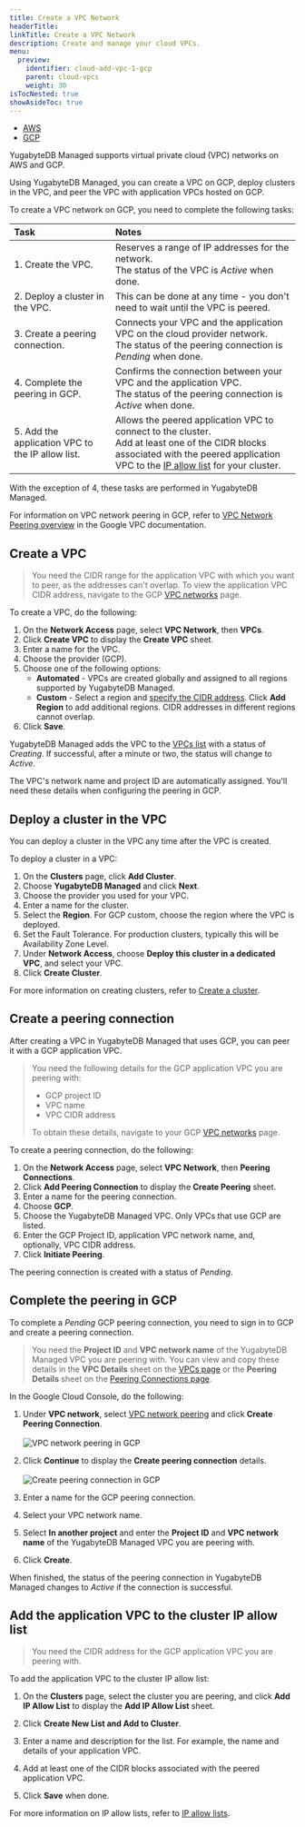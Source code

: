 ```yaml
---
title: Create a VPC Network
headerTitle:
linkTitle: Create a VPC Network
description: Create and manage your cloud VPCs.
menu:
  preview:
    identifier: cloud-add-vpc-1-gcp
    parent: cloud-vpcs
    weight: 30
isTocNested: true
showAsideToc: true
---
```


<ul class="nav nav-tabs-alt nav-tabs-yb">

  <li>
    <a href="../cloud-add-vpc-aws/" class="nav-link">
      <i class="fab fa-aws" aria-hidden="true"></i>
      AWS
    </a>
  </li>

  <li>
    <a href="../cloud-add-vpc-gcp/" class="nav-link active">
       <i class="fab fa-google" aria-hidden="true"></i>
      GCP
    </a>
  </li>

</ul>

YugabyteDB Managed supports virtual private cloud (VPC) networks on AWS and GCP.

Using YugabyteDB Managed, you can create a VPC on GCP, deploy clusters in the VPC, and peer the VPC with application VPCs hosted on GCP.

To create a VPC network on GCP, you need to complete the following tasks:

| Task | Notes |
| :--- | :--- |
| 1. Create the VPC. | Reserves a range of IP addresses for the network.<br>The status of the VPC is _Active_ when done. |
| 2. Deploy a cluster in the VPC. | This can be done at any time - you don't need to wait until the VPC is peered. |
| 3. Create a peering connection. | Connects your VPC and the application VPC on the cloud provider network.<br>The status of the peering connection is _Pending_ when done. |
| 4. Complete the peering in GCP. | Confirms the connection between your VPC and the application VPC.<br>The status of the peering connection is _Active_ when done. |
| 5. Add the application VPC to the IP allow list. | Allows the peered application VPC to connect to the cluster.<br>Add at least one of the CIDR blocks associated with the peered application VPC to the [IP allow list](../../../cloud-secure-clusters/add-connections/) for your cluster. |

With the exception of 4, these tasks are performed in YugabyteDB Managed.

For information on VPC network peering in GCP, refer to [VPC Network Peering overview](https://cloud.google.com/vpc/docs/vpc-peering) in the Google VPC documentation.

## Create a VPC

> You need the CIDR range for the application VPC with which you want to peer, as the addresses can't overlap. To view the application VPC CIDR address, navigate to the GCP [VPC networks](https://console.cloud.google.com/networking/networks) page.

To create a VPC, do the following:

1. On the **Network Access** page, select **VPC Network**, then **VPCs**.
1. Click **Create VPC** to display the **Create VPC** sheet.
1. Enter a name for the VPC.
1. Choose the provider (GCP).
1. Choose one of the following options:
    - **Automated** - VPCs are created globally and assigned to all regions supported by YugabyteDB Managed.
    - **Custom** - Select a region and [specify the CIDR address](../cloud-vpc-intro/#setting-the-cidr-and-sizing-your-vpc). Click **Add Region** to add additional regions. CIDR addresses in different regions cannot overlap.
1. Click **Save**.

YugabyteDB Managed adds the VPC to the [VPCs list](../cloud-add-vpc/) with a status of _Creating_. If successful, after a minute or two, the status will change to _Active_.

The VPC's network name and project ID are automatically assigned. You'll need these details when configuring the peering in GCP.

## Deploy a cluster in the VPC

You can deploy a cluster in the VPC any time after the VPC is created.

To deploy a cluster in a VPC:

1. On the **Clusters** page, click **Add Cluster**.
1. Choose **YugabyteDB Managed** and click **Next**.
1. Choose the provider you used for your VPC.
1. Enter a name for the cluster.
1. Select the **Region**. For GCP custom, choose the region where the VPC is deployed.
1. Set the Fault Tolerance. For production clusters, typically this will be Availability Zone Level.
1. Under **Network Access**, choose **Deploy this cluster in a dedicated VPC**, and select your VPC.
1. Click **Create Cluster**.

For more information on creating clusters, refer to [Create a cluster](../../create-clusters/).

## Create a peering connection

After creating a VPC in YugabyteDB Managed that uses GCP, you can peer it with a GCP application VPC.

> You need the following details for the GCP application VPC you are peering with:
>
> - GCP project ID
> - VPC name
> - VPC CIDR address
>
> To obtain these details, navigate to your GCP [VPC networks](https://console.cloud.google.com/networking/networks) page.

To create a peering connection, do the following:

1. On the **Network Access** page, select **VPC Network**, then **Peering Connections**.
1. Click **Add Peering Connection** to display the **Create Peering** sheet.
1. Enter a name for the peering connection.
1. Choose **GCP**.
1. Choose the YugabyteDB Managed VPC. Only VPCs that use GCP are listed.
1. Enter the GCP Project ID, application VPC network name, and, optionally, VPC CIDR address.
1. Click **Initiate Peering**.

The peering connection is created with a status of _Pending_.

## Complete the peering in GCP

To complete a _Pending_ GCP peering connection, you need to sign in to GCP and create a peering connection.

> You need the **Project ID** and **VPC network name** of the YugabyteDB Managed VPC you are peering with. You can view and copy these details in the **VPC Details** sheet on the [VPCs page](../cloud-add-vpc/) or the **Peering Details** sheet on the [Peering Connections page](../cloud-add-peering/).

In the Google Cloud Console, do the following:

1. Under **VPC network**, select [VPC network peering](https://console.cloud.google.com/networking/peering) and click **Create Peering Connection**.\
\
    ![VPC network peering in GCP](/images/yb-cloud/cloud-peer-gcp-1.png)

1. Click **Continue** to display the **Create peering connection** details.\
\
    ![Create peering connection in GCP](/images/yb-cloud/cloud-peer-gcp-2.png)

1. Enter a name for the GCP peering connection.
1. Select your VPC network name.
1. Select **In another project** and enter the **Project ID** and **VPC network name** of the YugabyteDB Managed VPC you are peering with.
1. Click **Create**.

When finished, the status of the peering connection in YugabyteDB Managed changes to _Active_ if the connection is successful.

## Add the application VPC to the cluster IP allow list

> You need the CIDR address for the GCP application VPC you are peering with.

To add the application VPC to the cluster IP allow list:

1. On the **Clusters** page, select the cluster you are peering, and click **Add IP Allow List** to display the **Add IP Allow List** sheet.

1. Click **Create New List and Add to Cluster**.

1. Enter a name and description for the list. For example, the name and details of your application VPC.

1. Add at least one of the CIDR blocks associated with the peered application VPC.

1. Click **Save** when done.

For more information on IP allow lists, refer to [IP allow lists](../../../cloud-secure-clusters/add-connections/).
